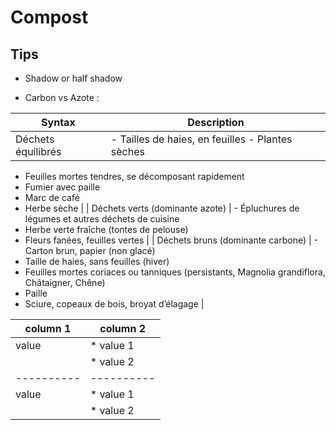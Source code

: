 # Compost

## Tips

- Shadow or half shadow

- Carbon vs Azote : 



| Syntax      | Description |
| ----------- | ----------- |
| Déchets équilibrés      | - Tailles de haies, en feuilles - Plantes sèches
- Feuilles mortes tendres, se décomposant rapidement
- Fumier avec paille
- Marc de café
- Herbe sèche      |
| Déchets verts (dominante azote)   | - Épluchures de légumes et autres déchets de cuisine
- Herbe verte fraîche (tontes de pelouse)
- Fleurs fanées, feuilles vertes       |
| Déchets bruns (dominante carbone)  | - Carton brun, papier (non glacé)
- Taille de haies, sans feuilles (hiver)
- Feuilles mortes coriaces ou tanniques (persistants, Magnolia grandiflora, Châtaigner, Chêne)
- Paille
- Sciure, copeaux de bois, broyat d’élagage       |


| column 1 | column 2 |
|----------|----------|
| value    | * value 1|
|          | * value 2|
|----------|----------|
| value    | * value 1|
|          | * value 2|
